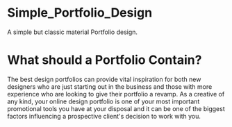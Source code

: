 # Simple_Portfolio_Design


A simple but classic material Portfolio design.


# What should a Portfolio Contain?


The best design portfolios can provide vital inspiration for both new designers who are just starting out in the business and those with more experience who are looking to give their portfolio a revamp. As a creative of any kind, your online design portfolio is one of your most important promotional tools you have at your disposal and it can be one of the biggest factors influencing a prospective client's decision to work with you.

